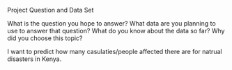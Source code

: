 Project Question and Data Set

What is the question you hope to answer? What data are you planning to use to answer that question? What do you know about the data so far? Why did you choose this topic?

I want to predict how many casulaties/people affected there are for natrual disasters in Kenya.
